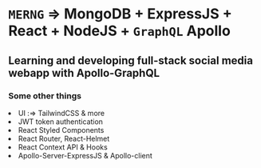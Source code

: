 # `MERNG` => MongoDB + ExpressJS + React + NodeJS + `GraphQL` Apollo
## Learning and developing full-stack social media webapp with Apollo-GraphQL

### Some other things

<li>UI :=> TailwindCSS & more</li>
<li>JWT token authentication</li>
<li>React Styled Components</li>
<li>React Router, React-Helmet</li>
<li>React Context API & Hooks</li>
<li>Apollo-Server-ExpressJS & Apollo-client</li>